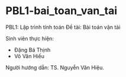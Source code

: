 # PBL1-bai_toan_van_tai

PBL1: Lập trình tính toán
Đề tài: Bài toán vận tải

Sinh viên thực hiện:
- Đặng Bá Thịnh
- Võ Văn Hiếu

Người hướng dẫn: TS. Nguyễn Văn Hiệu.
